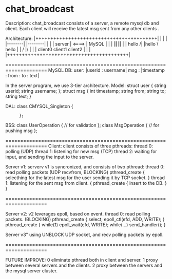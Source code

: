 # chat_broadcast

Description:
chat_broadcast consists of a server, a remote mysql db and client. 
Each client will receive the latest msg sent from any other clients .

Architecture:
|+++++++++++++++++++++++++++++++++++++++++|
|                                         |
|         |--------|         |--------|   |
|         | server | <====>  |  MySQL |   |
|         |________|         |________|   |
| hello /|     |hello \   hello           |
|     /       \|/       \|                |
| client0    client1    client2           |
|                                         |
|+++++++++++++++++++++++++++++++++++++++++|

====================================================================
MySQL DB:
user: |userid : username|
msg : |timestamp : from : to : text|

In the server program, we use 3-tier architecture. 
Model:
          struct user
          {
                    string userid;
                    string username;
          };
          struct msg
          {
                    int timestamp;
                    string from;
                    string to;
                    string text;
          }

DAL:
          class CMYSQL_Singleton
          {
                    
          };

BSS:
          class UserOperation
          {
                    // for validation
          };
          class MsgOperation
          {
                    // for pushing msg
          };

====================================================================
Client: client consists of three pthreads: 
thread 0: polling (UDP)
thread 1: listening for new msg (TCP)
thread 2: waiting for input, and sending the input to the server.

Server v1: serverv v1 is syncronized, and consists of two pthread:
thread 0: read polling packets (UDP recvfrom, BLOCKING)
          pthread_create
          {
            selecthing for the latest msg for the user
            sending it by TCP socket.
          }
thread 1: listening for the sent msg from client.
          {
            pthread_create
            {
              insert to the DB.
            }
          }
          
====================================================================

Server v2: v2 leverages epoll, based on event. 
thread 0: read polling packets. (BLOCKING)
          pthread_create
          {
            select;
            epoll_ctl(efd, ADD, WRITE);
          }
          pthread_create
          {
            while(1)
              epoll_wait(efd, WRITE);
              while(...)
                send_handler();
          }

Server v3"
using UNBLOCK UDP socket, and recv polling packets by epoll.

====================================================================

FUTURE IMPROVE:
0  eliminate pthread both in client and server. 
1  proxy between several servers and the clients.
2  proxy between the servers and the mysql server cluster.
